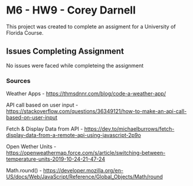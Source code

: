 # M6 - HW9 - Corey Darnell

This project was created to complete an assigment for a University of Florida Course.

## Issues Completing Assignment

No issues were faced while completeing the assignment

### Sources

Weather Apps - https://thmsdnnr.com/blog/code-a-weather-app/

API call based on user input - https://stackoverflow.com/questions/36349121/how-to-make-an-api-call-based-on-user-input

Fetch & Display Data from API - https://dev.to/michaelburrows/fetch-display-data-from-a-remote-api-using-javascript-2p9o

Open Wether Units - https://openweathermap.force.com/s/article/switching-between-temperature-units-2019-10-24-21-47-24 

Math.round() - https://developer.mozilla.org/en-US/docs/Web/JavaScript/Reference/Global_Objects/Math/round